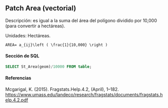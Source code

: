 ## Patch Area (vectorial)

Descripción: es igual a la suma del área del polígono dividido por 10,000 (para convertir a hectáreas).

Unidades: Hectáreas.

```katex
AREA= a_{ij}\left ( \frac{1}{10,000} \right )
```

#### Sección de SQL

```sql
SELECT St_Area(geom)/10000 FROM table;
```

#### Referencias

Mcgarigal, K. (2015). Fragstats.Help.4.2, (April), 1–182. https://www.umass.edu/landeco/research/fragstats/documents/fragstats.help.4.2.pdf
